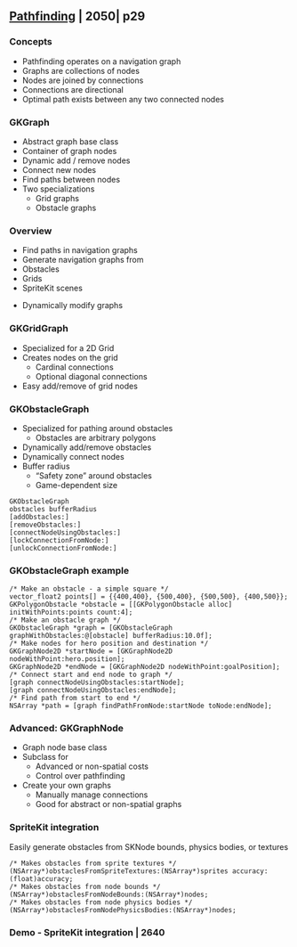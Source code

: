 ## [Pathfinding](4-pathfinding.md) | 2050| p29

### Concepts

* Pathfinding operates on a navigation graph
* Graphs are collections of nodes
* Nodes are joined by connections
* Connections are directional
* Optimal path exists between any two connected nodes


### GKGraph

* Abstract graph base class
* Container of graph nodes
* Dynamic add / remove nodes
* Connect new nodes
* Find paths between nodes
* Two specializations
  * Grid graphs
  * Obstacle graphs



### Overview
* Find paths in navigation graphs
* Generate navigation graphs from
* Obstacles
* Grids
* SpriteKit scenes
- Dynamically modify graphs

### GKGridGraph

- Specialized for a 2D Grid
- Creates nodes on the grid
  - Cardinal connections
  - Optional diagonal connections
- Easy add/remove of grid nodes


### GKObstacleGraph

* Specialized for pathing around obstacles
  * Obstacles are arbitrary polygons
* Dynamically add/remove obstacles
* Dynamically connect nodes
* Buffer radius
  * “Safety zone” around obstacles
  * Game-dependent size

```
GKObstacleGraph
obstacles bufferRadius
[addObstacles:]
[removeObstacles:]
[connectNodeUsingObstacles:]
[lockConnectionFromNode:]
[unlockConnectionFromNode:]
```

### GKObstacleGraph example

```
/* Make an obstacle - a simple square */
vector_float2 points[] = {{400,400}, {500,400}, {500,500}, {400,500}};
GKPolygonObstacle *obstacle = [[GKPolygonObstacle alloc] initWithPoints:points count:4];
/* Make an obstacle graph */
GKObstacleGraph *graph = [GKObstacleGraph graphWithObstacles:@[obstacle] bufferRadius:10.0f];
/* Make nodes for hero position and destination */
GKGraphNode2D *startNode = [GKGraphNode2D nodeWithPoint:hero.position];
GKGraphNode2D *endNode = [GKGraphNode2D nodeWithPoint:goalPosition];
/* Connect start and end node to graph */
[graph connectNodeUsingObstacles:startNode];
[graph connectNodeUsingObstacles:endNode];
/* Find path from start to end */
NSArray *path = [graph findPathFromNode:startNode toNode:endNode];

```

### Advanced: GKGraphNode

* Graph node base class
* Subclass for
  * Advanced or non-spatial costs
  * Control over pathfinding
* Create your own graphs
  * Manually manage connections
  * Good for abstract or non-spatial graphs

### SpriteKit integration
Easily generate obstacles from SKNode bounds, physics bodies, or textures

```
/* Makes obstacles from sprite textures */
(NSArray*)obstaclesFromSpriteTextures:(NSArray*)sprites accuracy:(float)accuracy;
/* Makes obstacles from node bounds */
(NSArray*)obstaclesFromNodeBounds:(NSArray*)nodes;
/* Makes obstacles from node physics bodies */
(NSArray*)obstaclesFromNodePhysicsBodies:(NSArray*)nodes;
```


### Demo - SpriteKit integration | 2640
